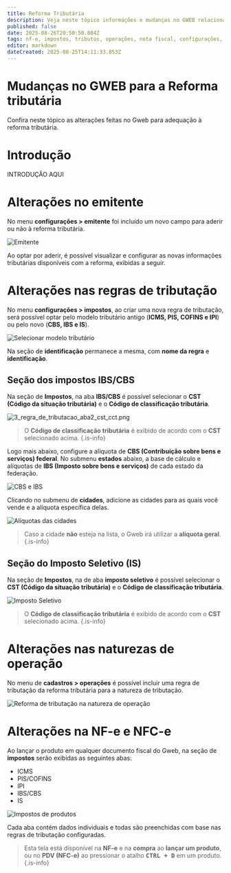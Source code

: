 ```yaml
---
title: Reforma Tributária
description: Veja neste tópico informações e mudanças no GWEB relacionadas à reforma tributária.
published: false
date: 2025-08-26T20:50:50.804Z
tags: nf-e, impostos, tributos, operações, nota fiscal, configurações, emitente, nfc-e, cbs, ibs, imposto seletivo, ct-e
editor: markdown
dateCreated: 2025-08-25T14:11:33.853Z
---
```


# Mudanças no GWEB para a Reforma tributária
Confira neste tópico as alterações feitas no Gweb para adequação à reforma tributária.

# Introdução
INTRODUÇÃO AQUI

# Alterações no emitente

No menu **configurações > emitente** foi incluído um novo campo para aderir ou não à reforma tributária.

![Emitente](/tutoriais/reforma-tributaria/1_emitente.png)

Ao optar por aderir, é possível visualizar e configurar as novas informações tributárias disponíveis com a reforma, exibidas a seguir.

# Alterações nas regras de tributação

No menu **configurações > impostos**, ao criar uma nova regra de tributação, será possível optar pelo modelo tributário antigo (**ICMS, PIS, COFINS e IPI**) ou pelo novo (**CBS, IBS e IS**).

![Selecionar modelo tributário](/tutoriais/reforma-tributaria/2_regra_tributacao_selecionar_tipo.png)

Na seção de **identificação** permanece a mesma, com **nome da regra** e **identificação**.

## Seção dos impostos IBS/CBS

Na seção de **Impostos**, na aba **IBS/CBS** é possível selecionar o **CST (Código da situação tributária)** e o **Código de classificação tributária**.

![3_regra_de_tributacao_aba2_cst_cct.png](/tutoriais/reforma-tributaria/3_regra_de_tributacao_aba2_cst_cct.png)

> O **Código de classificação tributária** é exibido de acordo com o **CST** selecionado acima.
{.is-info}

Logo mais abaixo, configure a alíquota de **CBS (Contribuição sobre bens e serviços) federal**.
No submenu **estados** abaixo, a base de cálculo e alíquotas de **IBS (Imposto sobre bens e serviços)** de cada estado da federação.

![CBS e IBS](/tutoriais/reforma-tributaria/4_regra_tributacao_aba2_cbs_aliquota_estados.png)

Clicando no submenu de **cidades**, adicione as cidades para as quais você vende e a alíquota específica delas.

![Alíquotas das cidades](/tutoriais/reforma-tributaria/5_regra_tributacao_aba2_aliquota_cidades.png)

> Caso a cidade **não** esteja na lista, o Gweb irá utilizar a **alíquota geral**.
{.is-info}

## Seção do Imposto Seletivo (IS)

Na seção de **Impostos**, na de aba **imposto seletivo** é possível selecionar o **CST (Código da situação tributária)** e o **Código de classificação tributária**.

![Imposto Seletivo](/tutoriais/reforma-tributaria/6_regra_tributacao_aba2_imposto_seletivo.png)

> O **Código de classificação tributária** é exibido de acordo com o **CST** selecionado acima.
{.is-info}

# Alterações nas naturezas de operação

No menu de **cadastros > operações** é possível incluir uma regra de tributação da reforma tributária para a natureza de tributação.

![Reforma de tributação na natureza de operação](/tutoriais/reforma-tributaria/7_natureza_operacao_regra_tributacao.png)

# Alterações na NF-e e NFC-e

Ao lançar o produto em qualquer documento fiscal do Gweb, na seção de **impostos** serão exibidas as seguintes abas:

- ICMS
- PIS/COFINS
- IPI
- IBS/CBS
- IS

![Impostos de produtos](/tutoriais/reforma-tributaria/8_nf_e_impostos_produtos.png)

Cada aba contém dados individuais e todas são preenchidas com base nas regras de tributação configuradas.

> Esta tela está disponível na **NF-e** e na **compra** ao **lançar um produto**, ou no **PDV (NFC-e)** ao pressionar o atalho **<kbd>CTRL + D</kbd>** em um produto.
{.is-info}

